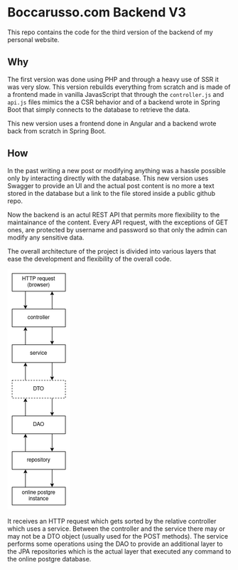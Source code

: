 # Boccarusso.com Backend V3

This repo contains the code for the third version of the backend of my personal website.

## Why

The first version was done using PHP and through a heavy use of SSR it was very slow. This version rebuilds everything from scratch and is made of a frontend made in vanilla JavasScript that through the `controller.js` and `api.js` files mimics the a CSR behavior and of a backend wrote in Spring Boot that simply connects to the database to retrieve the data.

This new version uses a frontend done in Angular and a backend wrote back from scratch in Spring Boot.

## How

In the past writing a new post or modifying anything was a hassle possible only by interacting directly with the database. This new version uses Swagger to provide an UI and the actual post content is no more a text stored in the database but a link to the file stored inside a public github repo.

Now the backend is an actul REST API that permits more flexibility to the maintainance of the content. Every API request, with the exceptions of GET ones, are protected by username and password so that only the admin can modify any sensitive data.

The overall architecture of the project is divided into various layers that ease the development and flexibility of the overall code.

![architecture of the backend of boccarusso dot com](imgs/boccarusso-spring-boot.png)

It receives an HTTP request which gets sorted by the relative controller which uses a service. Between the controller and the service there may or may not be a DTO object (usually used for the POST methods). The service performs some operations using the DAO to provide an additional layer to the JPA repositories which is the actual layer that executed any command to the online postgre database.
